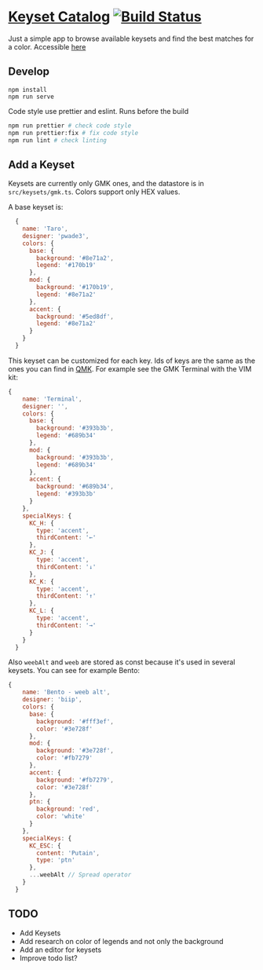 # [Keyset Catalog](https://zekth.github.io/Keyset-Catalog/) [![Build Status](https://travis-ci.org/zekth/Keyset-Catalog.svg?branch=master)](https://travis-ci.org/zekth/Keyset-Catalog)

Just a simple app to browse available keysets and find the best matches for a color. Accessible [here](https://zekth.github.io/Keyset-Catalog/)

## Develop

```
npm install
npm run serve
```

Code style use prettier and eslint. Runs before the build

```bash
npm run prettier # check code style
npm run prettier:fix # fix code style
npm run lint # check linting
```
## Add a Keyset

Keysets are currently only GMK ones, and the datastore is in `src/keysets/gmk.ts`. Colors support only HEX values.

A base keyset is:

```js
  {
    name: 'Taro',
    designer: 'pwade3',
    colors: {
      base: {
        background: '#8e71a2',
        legend: '#170b19'
      },
      mod: {
        background: '#170b19',
        legend: '#8e71a2'
      },
      accent: {
        background: '#5ed8df',
        legend: '#8e71a2'
      }
    }
  }
```

This keyset can be customized for each key. Ids of keys are the same as the ones you can find in [QMK](https://beta.docs.qmk.fm/features/keycodes_basic). For example see the GMK Terminal with the VIM kit:

```js
{
    name: 'Terminal',
    designer: '',
    colors: {
      base: {
        background: '#393b3b',
        legend: '#689b34'
      },
      mod: {
        background: '#393b3b',
        legend: '#689b34'
      },
      accent: {
        background: '#689b34',
        legend: '#393b3b'
      }
    },
    specialKeys: {
      KC_H: {
        type: 'accent',
        thirdContent: '←'
      },
      KC_J: {
        type: 'accent',
        thirdContent: '↓'
      },
      KC_K: {
        type: 'accent',
        thirdContent: '↑'
      },
      KC_L: {
        type: 'accent',
        thirdContent: '→'
      }
    }
  }
```

Also `weebAlt` and `weeb` are stored as const because it's used in several keysets. You can see for example Bento:

```js
{
    name: 'Bento - weeb alt',
    designer: 'biip',
    colors: {
      base: {
        background: '#fff3ef',
        color: '#3e728f'
      },
      mod: {
        background: '#3e728f',
        color: '#fb7279'
      },
      accent: {
        background: '#fb7279',
        color: '#3e728f'
      },
      ptn: {
        background: 'red',
        color: 'white'
      }
    },
    specialKeys: {
      KC_ESC: {
        content: 'Putain',
        type: 'ptn'
      },
      ...weebAlt // Spread operator
    }
  }
```

## TODO

- Add Keysets
- Add research on color of legends and not only the background
- Add an editor for keysets
- Improve todo list?

